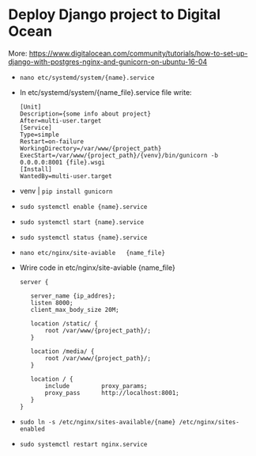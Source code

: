 # Deploy Django project to Digital Ocean
More: https://www.digitalocean.com/community/tutorials/how-to-set-up-django-with-postgres-nginx-and-gunicorn-on-ubuntu-16-04
<br>
  * `nano etc/systemd/system/{name}.service`
  * In etc/systemd/system/{name_file}.service file write:
        
        [Unit]
        Description={some info about project}
        After=multi-user.target
        [Service]
        Type=simple
        Restart=on-failure
        WorkingDirectory=/var/www/{project_path}
        ExecStart=/var/www/{project_path}/{venv}/bin/gunicorn -b 0.0.0.0:8001 {file}.wsgi
        [Install]
        WantedBy=multi-user.target

  * venv | `pip install gunicorn`
  * `sudo systemctl enable {name}.service`
  * `sudo systemctl start {name}.service`
  * `sudo systemctl status {name}.service`
  * `nano etc/nginx/site-aviable   {name_file}`
  * Wrire code in etc/nginx/site-aviable {name_file}
     
        server {
     
           server_name {ip_addres};
           listen 8000;
           client_max_body_size 20M;

           location /static/ {
               root /var/www/{project_path}/;
           }

           location /media/ {
               root /var/www/{project_path}/;
           }

           location / {
               include         proxy_params;
               proxy_pass      http://localhost:8001;
           }
        }
     
   * `sudo ln -s /etc/nginx/sites-available/{name} /etc/nginx/sites-enabled`
   * `sudo systemctl restart nginx.service`

